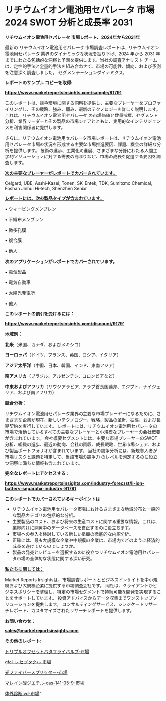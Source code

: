 # リチウムイオン電池用セパレータ 市場 2024 SWOT 分析と成長率 2031

<strong>リチウムイオン電池用セパレータ 市場レポート、2024年から2031年</strong>

最新の リチウムイオン電池用セパレータ 市場調査レポートは、リチウムイオン電池用セパレータ 業界のダイナミックな状況を掘り下げ、2024 年から 2031 年までにわたる包括的な洞察と予測を提供します。当社の調査アナリスト チームは、定性的手法と定量的手法を組み合わせて、市場の可能性、傾向、および予測を注意深く調査しました。 セグメンテーションダイナミクス。



<strong>レポートのサンプル コピーを取得:</strong> <a href=https://www.marketreportsinsights.com/sample/91791>

<strong><u>https://www.marketreportsinsights.com/sample/91791</u></strong></a>

このレポートは、競争環境に関する洞察を提供し、主要なプレーヤーをプロファイリングし、その戦略、強み、弱み、最新のテクノロジーを詳しく説明します。 これは、リチウムイオン電池用セパレータ の市場価値と数量指標、セグメント分析、業界リーダーとその製品の市場シェアとともに、実用的なインテリジェンスを利害関係者に提供します。

さらに、リチウムイオン電池用セパレータ市場レポートは、リチウムイオン電池用セパレータ市場の状況を形成する主要な市場推進要因、課題、機会の詳細な分析を提供します。 技術の進歩、工業化の進展、さまざまな分野にわたる人間工学的ソリューションに対する需要の高まりなど、市場の成長を促進する要因を調査します。



<strong><u>次の主要なプレーヤーがレポートでカバーされています。</u></strong>

Celgard, UBE, Asahi-Kasei, Tonen, SK, Entek, TDK, Sumitomo Chemical, Foshan Jinhui Hi-tech, Shenzhen Senior



<strong><u><b>レポートには、次の製品タイプが含まれています。</b></u></strong>

• ウィービングメンブレン

• 不織布メンブレン

• 微多孔膜

• 複合膜

• 他人



<strong><b>次のアプリケーションがレポートでカバーされています。</b></strong>

• 電気製品

• 電気自動車

• 太陽光発電所

• 他人



<strong><b>このレポートの割引を受けるには：</b></strong><a href=https://www.marketreportsinsights.com/discount/91791>

<strong><u>https://www.marketreportsinsights.com/discount/91791</u></strong></a>



<strong>地域別：</strong>



<strong>北米</strong>（米国、カナダ、およびメキシコ）



<strong>ヨーロッパ</strong>（ドイツ、フランス、英国、ロシア、イタリア）



<strong>アジア太平洋</strong>（中国、日本、韓国、インド、東南アジア）



<strong>南アメリカ</strong>（ブラジル、アルゼンチン、コロンビアなど）



<strong>中東およびアフリカ</strong>（サウジアラビア、アラブ首長国連邦、エジプト、ナイジェリア、および南アフリカ）



<strong>競合分析：</strong>

リチウムイオン電池用セパレータ業界の主要な市場プレーヤーになるために、さまざまな企業が現在、新しいテクノロジー、戦略、製品の革新、拡張、および長期契約を実行しています。 レポートには、リチウムイオン電池用セパレータの市場で活動しているすべての主要なプレーヤーと小規模なプレーヤーの会社概要が含まれています。 会社概要セグメントには、主要な市場プレーヤーのSWOT分析、組織の進歩、最近の動向、会社の買収、成長戦略、世界市場シェア、および製品ポートフォリオが含まれています。 当社の競争分析には、新規参入者が市場リスクと課題を特定して、当該市場の競争力 のレベルを測定するのに役立つ洞察に満ちた情報も含まれています。



<strong>完全なレポートにアクセスする</strong>：

<a href=https://www.marketreportsinsights.com/industry-forecast/li-ion-battery-separator-industry-91791>

<strong><u>https://www.marketreportsinsights.com/industry-forecast/li-ion-battery-separator-industry-91791</u></strong></a>



<strong><u><b>このレポートでカバーされているキーポイントは</b></u></strong>
<ul>
  <li>リチウムイオン電池用セパレータ市場におけるさまざまな地域分布と一般的な製品カテゴリの包括的な分析。</li>
  <li>主要製品のコスト、および将来の生産コストに関する重要な情報。これは、業界向けに開発中のデータベースを修正するのに役立ちます。</li>
  <li>市場への参入を検討している新しい組織の徹底的な内訳分析。</li>
  <li>正確には、最も大規模な企業や中規模の企業は、市場内でどのように経済的成長を遂げているのでしょうか。</li>
  <li>製品の発売とレビューを選択するのに役立つリチウムイオン電池用セパレータ市場の全体的な状態に関する深い研究。</li>
</ul>


<strong><u><b>私たちに関しては：</b></u></strong>

Market Reports Insightsは、市場調査レポートとビジネスインサイトを中小規模および大規模企業に提供する市場調査会社です。 同社は、クライアントがビジネスポリシーを整理し、特定の市場セグメントで持続可能な開発を実現することをサポートしています。 投資アドバイスからデータ収集までワンストップソリューションを提供します。 コンサルティングサービス、シンジケートリサーチレポート、カスタマイズされたリサーチレポートを提供します。



<strong><b>お問い合わせ</b></strong>：

<a href=mailto:sales@marketreportsinsights.com>

<strong><u>sales@marketreportsinsights.com</u></strong></a>



<strong>その他のレポート:</strong>

<a href=https://www.linkedin.com/pulse/トリプルオフセットバタフライバルブ-市場-2023-年のダイナミクスとビジネストレンド-rkz0f/>トリプルオフセットバタフライバルブ-市場</a>

<a href=https://www.linkedin.com/pulse/gfci-レセプタクル-市場-2023-新興市場-将来の動向と市場需要-2030-pr-news-hub-mwr9f/>gfci-レセプタクル-市場</a>

<a href=https://www.linkedin.com/pulse/光ファイバースプリッター-市場-2023-swot-分析と最新イノベーション-2030-jzm2f/>光ファイバースプリッター-市場</a>

<a href=https://www.linkedin.com/pulse/マレイン酸ジエチル-cas-141-05-9-市場-2023-年のダイナミクスとビジネストレンド-whs6f/>マレイン酸ジエチル-cas-141-05-9-市場</a>

<a href=https://www.linkedin.com/pulse/体外診断ivd-市場-2023-swot-分析と成長率-2030-pr-news-hub-mqqff/>体外診断ivd-市場</a>"
